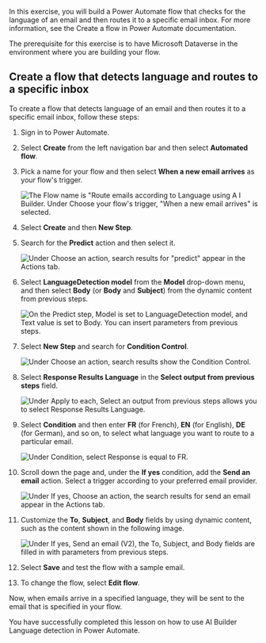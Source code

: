 In this exercise, you will build a Power Automate flow that checks for the language of an email and then routes it to a specific email inbox. For more information, see the Create a flow in Power Automate documentation.

The prerequisite for this exercise is to have Microsoft Dataverse in the environment where you are building your flow.

## Create a flow that detects language and routes to a specific inbox

To create a flow that detects language of an email and then routes it to a specific email inbox, follow these steps:

1. Sign in to Power Automate.

2. Select **Create** from the left navigation bar and then select **Automated flow**.

3. Pick a name for your flow and then select **When a new email arrives** as your flow's trigger.

    ![The Flow name is "Route emails according to Language using A I Builder. Under Choose your flow's trigger, "When a new email arrives" is selected.](../media/image1.png)

4. Select **Create** and then **New Step**.

5. Search for the **Predict** action and then select it.

    ![Under Choose an action, search results for "predict" appear in the Actions tab.](../media/image2.png)

6. Select **LanguageDetection model** from the **Model** drop-down menu, and then select **Body** (or **Body** and **Subject**) from the dynamic content from previous steps.

    ![On the Predict step, Model is set to LanguageDetection model, and Text value is set to Body. You can insert parameters from previous steps.](../media/image3.png)

7. Select **New Step** and search for **Condition Control**.

    ![Under Choose an action, search results show the Condition Control.](../media/image4.png)

8. Select **Response Results Language** in the **Select output from previous steps** field.

    ![Under Apply to each, Select an output from previous steps allows you to select Response Results Language.](../media/image5.png)

9. Select **Condition** and then enter **FR** (for French), **EN** (for English), **DE** (for German), and so on, to select what language you want to route to a particular email.

    ![Under Condition, select Response is equal to FR.](../media/image6.png)

10. Scroll down the page and, under the **If yes** condition, add the **Send an email** action. Select a trigger according to your preferred email provider.

    ![Under If yes, Choose an action, the search results for send an email appear in the Actions tab.](../media/image7.png)

11. Customize the **To**, **Subject**, and **Body** fields by using dynamic content, such as the content shown in the following image.

    ![Under If yes, Send an email (V2), the To, Subject, and Body fields are filled in with parameters from previous steps.](../media/image8.png)

12. Select **Save** and test the flow with a sample email.

13. To change the flow, select **Edit flow**.

Now, when emails arrive in a specified language, they will be sent to the email that is specified in your flow.

You have successfully completed this lesson on how to use AI Builder Language detection in Power Automate.
